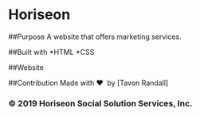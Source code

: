 # Horiseon

##Purpose
A website that offers marketing services.

##Built with
*HTML
*CSS

##Website


##Contribution
Made with ❤️&nbsp; by [Tavon Randall]

### © 2019 Horiseon Social Solution Services, Inc.